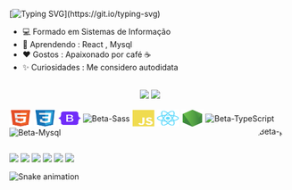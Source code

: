 [![Typing SVG](https://readme-typing-svg.herokuapp.com?font=&pause=1000&color=01C4E7&random=false&width=1000&lines=%3CHello+world%2F%3E+Me+chamo+Leandro+Greg%C3%B3rio.;Sejam+bem+vindos+ao+meu+GitHub!)](https://git.io/typing-svg)

- 💻 Formado em Sistemas de Informação
- 🚀 Aprendendo : React , Mysql
- ❤️ Gostos : Apaixonado por café ☕
- ✨ Curiosidades : Me considero autodidata 

<br>
  

  <div align="center">  
     <img height="170em" src="https://github-readme-stats.vercel.app/api?username=leandrogreg&theme=algolia&show_icons=true&locale=pt-br&hide_border=false&count_private=true" />
     <img height="170em" src="https://github-readme-stats.vercel.app/api/top-langs/?username=leandrogreg&theme=algolia&show_icons=true&hide_border=false&locale=pt-br&layout=compact"/>
  </div>

<div style="display: inline_block"><br>
  <img align="center" alt="Beta-HTML" height="30" width="40" src="https://raw.githubusercontent.com/devicons/devicon/master/icons/html5/html5-original.svg">
  <img align="center" alt="Beta-CSS" height="30" width="40" src="https://raw.githubusercontent.com/devicons/devicon/master/icons/css3/css3-original.svg">
  <img align="center" alt="Beta-Bootstrap" height="30" width="40" src="https://raw.githubusercontent.com/devicons/devicon/d00d0969292a6569d45b06d3f350f463a0107b0d/icons/bootstrap/bootstrap-plain.svg">
  <img align="center" alt="Beta-Sass" height="40" width="50" src="https://cdn.jsdelivr.net/gh/devicons/devicon/icons/sass/sass-original.svg">
  <img align="center" alt="Beta-Js" height="30" width="40" src="https://raw.githubusercontent.com/devicons/devicon/master/icons/javascript/javascript-plain.svg">
  <img align="center" alt="Beta-React" height="30" width="40" src="https://raw.githubusercontent.com/devicons/devicon/c5378d6c2510ffa0b3e4475af95618a8048d6cf1/icons/react/react-original.svg">
  <img align="center" alt="Beta-NodeJs" height="30" width="40" src="https://raw.githubusercontent.com/devicons/devicon/d00d0969292a6569d45b06d3f350f463a0107b0d/icons/nodejs/nodejs-original.svg">
  <img align="center" alt="Beta-TypeScript" height="30" width="40" src="https://cdn.jsdelivr.net/gh/devicons/devicon/icons/typescript/typescript-plain.svg">
  <img align="center" alt="Beta-Mysql" height="50" width="60" src="https://cdn.jsdelivr.net/gh/devicons/devicon/icons/mysql/mysql-original-wordmark.svg">

  <img align="right" alt="Beta-pic" height="150" style="border-radius:100%;" src="https://th.bing.com/th/id/OIG.iANOIy8fBDmGYXogL.Xt?pid=ImgGn">
 
  ##
 
<div> 
   
  <a href="https://codepen.io/leandrogreg" target="_blank"><img src="https://img.shields.io/badge/-codepen-%FF7F3F?style=for-the-badge&logo=codepen&logoColor=white" target="_blank"></a>
  <a href="https://www.instagram.com/kiemora20/" target="_blank"><img src="https://img.shields.io/badge/-Instagram-%23E4405F?style=for-the-badge&logo=instagram&logoColor=white" target="_blank"></a>
  <a href="https://discord.gg/kiemora#1098" target="_blank"><img src="https://img.shields.io/badge/Discord-7289DA?style=for-the-badge&logo=discord&logoColor=white" target="_blank"></a> 
  <a href ="mailto:robertafontesds@gmail.com"><img src="https://img.shields.io/badge/-Gmail-%23333?style=for-the-badge&logo=gmail&logoColor=white" target="_blank"></a>
  <a href="https://www.linkedin.com/in/roberta-fontes-3a6256207"  target="_blank"><img src="https://img.shields.io/badge/-LinkedIn-%230077B5?style=for-the-badge&logo=linkedin&logoColor=white" target="_blank"></a> 
  <a href="https://robertafontes.netlify.app/" target="_blank"><img src="https://img.shields.io/badge/-Portfolio-%23E4405F?style=for-the-badge&logo=portfolio&logoColor=white" target="_blank"></a>


   
  ![Snake animation](https://github.com/leandrogreg/leandrogreg/blob/output/github-contribution-grid-snake.svg)
 
</div>


    
 
